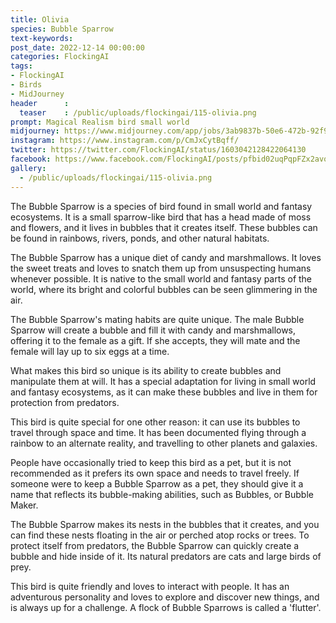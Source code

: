 ```yaml
---
title: Olivia
species: Bubble Sparrow
text-keywords: 
post_date: 2022-12-14 00:00:00
categories: FlockingAI
tags:
- FlockingAI
- Birds
- MidJourney 
header      :
  teaser    : /public/uploads/flockingai/115-olivia.png
prompt: Magical Realism bird small world
midjourney: https://www.midjourney.com/app/jobs/3ab9837b-50e6-472b-92f9-f8adf1868027
instagram: https://www.instagram.com/p/CmJxCytBqff/
twitter: https://twitter.com/FlockingAI/status/1603042128422064130
facebook: https://www.facebook.com/FlockingAI/posts/pfbid02uqPqpFZx2avo1FqPcGaQEwQNNmq8kHSq9YuUmALoMNK12w88VCcoB6QMXzzbp7ngl
gallery: 
  - /public/uploads/flockingai/115-olivia.png
---
```



The Bubble Sparrow is a species of bird found in small world and fantasy ecosystems. It is a small sparrow-like bird that has a head made of moss and flowers, and it lives in bubbles that it creates itself. These bubbles can be found in rainbows, rivers, ponds, and other natural habitats.

The Bubble Sparrow has a unique diet of candy and marshmallows. It loves the sweet treats and loves to snatch them up from unsuspecting humans whenever possible. It is native to the small world and fantasy parts of the world, where its bright and colorful bubbles can be seen glimmering in the air.

The Bubble Sparrow's mating habits are quite unique. The male Bubble Sparrow will create a bubble and fill it with candy and marshmallows, offering it to the female as a gift. If she accepts, they will mate and the female will lay up to six eggs at a time.

What makes this bird so unique is its ability to create bubbles and manipulate them at will. It has a special adaptation for living in small world and fantasy ecosystems, as it can make these bubbles and live in them for protection from predators.

This bird is quite special for one other reason: it can use its bubbles to travel through space and time. It has been documented flying through a rainbow to an alternate reality, and travelling to other planets and galaxies.

People have occasionally tried to keep this bird as a pet, but it is not recommended as it prefers its own space and needs to travel freely. If someone were to keep a Bubble Sparrow as a pet, they should give it a name that reflects its bubble-making abilities, such as Bubbles, or Bubble Maker.

The Bubble Sparrow makes its nests in the bubbles that it creates, and you can find these nests floating in the air or perched atop rocks or trees. To protect itself from predators, the Bubble Sparrow can quickly create a bubble and hide inside of it. Its natural predators are cats and large birds of prey.

This bird is quite friendly and loves to interact with people. It has an adventurous personality and loves to explore and discover new things, and is always up for a challenge. A flock of Bubble Sparrows is called a 'flutter'.
